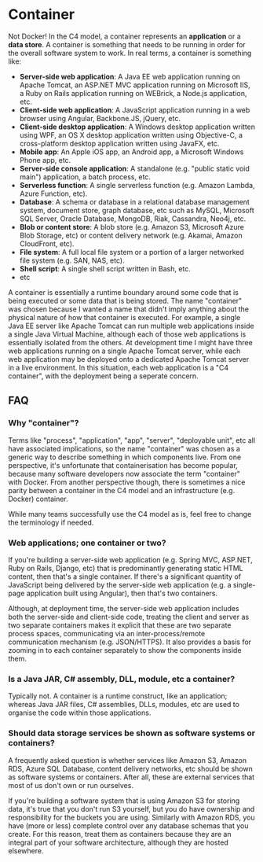 <!-- ---
layout: default
title: 2. Container
parent: Abstractions
nav_order: 2
permalink: /abstractions/container
--- -->

# Container

Not Docker! In the C4 model, a container represents an __application__ or a __data store__. A container is something
that needs to be running in order for the overall software system to work. In real terms, a container is something like:

- __Server-side web application__: A Java EE web application running on Apache Tomcat, an ASP.NET MVC application running on Microsoft IIS, a Ruby on Rails application running on WEBrick, a Node.js application, etc.
- __Client-side web application__: A JavaScript application running in a web browser using Angular, Backbone.JS, jQuery, etc.
- __Client-side desktop application__: A Windows desktop application written using WPF, an OS X desktop application written using Objective-C, a cross-platform desktop application written using JavaFX, etc.
- __Mobile app__: An Apple iOS app, an Android app, a Microsoft Windows Phone app, etc.
- __Server-side console application__: A standalone (e.g. "public static void main") application, a batch process, etc.
- __Serverless function__: A single serverless function (e.g. Amazon Lambda, Azure Function, etc).
- __Database__: A schema or database in a relational database management system, document store, graph database, etc such as MySQL, Microsoft SQL Server, Oracle Database, MongoDB, Riak, Cassandra, Neo4j, etc.
- __Blob or content store__: A blob store (e.g. Amazon S3, Microsoft Azure Blob Storage, etc) or content delivery network (e.g. Akamai, Amazon CloudFront, etc).
- __File system__: A full local file system or a portion of a larger networked file system (e.g. SAN, NAS, etc).
- __Shell script__: A single shell script written in Bash, etc.
- etc

A container is essentially a runtime boundary around some code that is being executed or some data that is being stored.
The name "container" was chosen because I wanted a name that didn't imply anything about the physical nature of how
that container is executed. For example, a single Java EE server like Apache Tomcat can run multiple web
applications inside a single Java Virtual Machine, although each of those web applications is essentially isolated
from the others. At development time I might have three web applications running on a single Apache Tomcat server,
while each web application may be deployed onto a dedicated Apache Tomcat server in a live environment.
In this situation, each web application is a "C4 container", with the deployment being a seperate concern.

## FAQ

### Why "container"?

Terms like "process", "application", "app", "server", "deployable unit", etc all have associated implications, so the
name "container" was chosen as a generic way to describe something in which components live. From one perspective,
it's unfortunate that containerisation has become popular, because many software developers now associate the term
"container" with Docker. From another perspective though, there is sometimes a nice parity between a container in the
C4 model and an infrastructure (e.g. Docker) container.

While many teams successfully use the C4 model as is, feel free to change the terminology if needed.

### Web applications; one container or two?

If you're building a server-side web application (e.g. Spring MVC, ASP.NET, Ruby on Rails, Django, etc) that is
predominantly generating static HTML content, then that's a single container. If there's a significant quantity of
JavaScript being delivered by the server-side web application (e.g. a single-page application built using Angular),
then that's two containers.

Although, at deployment time, the server-side web application includes both the server-side and client-side code,
treating the client and server as two separate containers makes it explicit that these are two separate process spaces,
communicating via an inter-process/remote communication mechanism (e.g. JSON/HTTPS). It also provides a basis for
zooming in to each container separately to show the components inside them.

### Is a Java JAR, C# assembly, DLL, module, etc a container?

Typically not. A container is a runtime construct, like an application; whereas Java JAR files, C# assemblies,
DLLs, modules, etc are used to organise the code within those applications.

### Should data storage services be shown as software systems or containers?

A frequently asked question is whether services like Amazon S3, Amazon RDS, Azure SQL Database, content delivery
networks, etc should be shown as software systems or containers. After all, these are external services that most
of us don't own or run ourselves.

If you're building a software system that is using Amazon S3 for storing data, it's true that you don't run S3 yourself,
but you do have ownership and responsibility for the buckets you are using. Similarly with Amazon RDS, you have
(more or less) complete control over any database schemas that you create. For this reason, treat them as containers
because they are an integral part of your software architecture, although they are hosted elsewhere.
